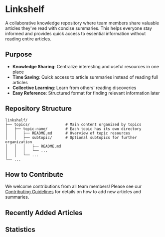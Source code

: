 # Linkshelf

A collaborative knowledge repository where team members share valuable articles they've read with concise summaries. This helps everyone stay informed and provides quick access to essential information without reading entire articles.

## Purpose

- **Knowledge Sharing**: Centralize interesting and useful resources in one place
- **Time Saving**: Quick access to article summaries instead of reading full articles
- **Collective Learning**: Learn from others' reading discoveries
- **Easy Reference**: Structured format for finding relevant information later

## Repository Structure

```
linkshelf/
├── topics/                # Main content organized by topics
│   ├── topic-name/        # Each topic has its own directory
│   │   ├── README.md      # Overview of topic resources
│   │   ├── subtopic/      # Optional subtopics for further organization
│   │   │   ├── README.md
│   │   │   └── ...
│   │   └── ...
└── ...
```
## How to Contribute

We welcome contributions from all team members! Please see our [Contributing Guidelines](CONTRIBUTING.md) for details on how to add new articles and summaries.

## Recently Added Articles

## Statistics
